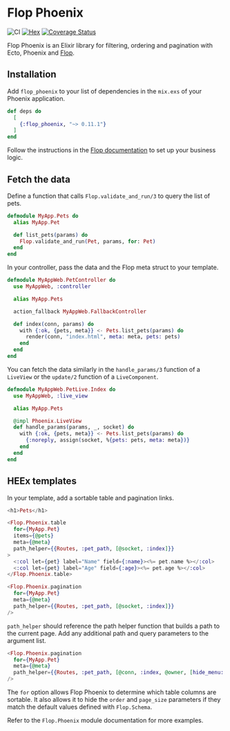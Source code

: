 # Flop Phoenix

![CI](https://github.com/woylie/flop_phoenix/workflows/CI/badge.svg) [![Hex](https://img.shields.io/hexpm/v/flop_phoenix)](https://hex.pm/packages/flop_phoenix) [![Coverage Status](https://coveralls.io/repos/github/woylie/flop_phoenix/badge.svg)](https://coveralls.io/github/woylie/flop_phoenix)

Flop Phoenix is an Elixir library for filtering, ordering and pagination
with Ecto, Phoenix and [Flop](https://hex.pm/packages/flop).

## Installation

Add `flop_phoenix` to your list of dependencies in the `mix.exs` of your Phoenix
application.

```elixir
def deps do
  [
    {:flop_phoenix, "~> 0.11.1"}
  ]
end
```

Follow the instructions in the
[Flop documentation](https://hex.pm/packages/flop) to set up your business
logic.

## Fetch the data

Define a function that calls `Flop.validate_and_run/3` to query the list of
pets.

```elixir
defmodule MyApp.Pets do
  alias MyApp.Pet

  def list_pets(params) do
    Flop.validate_and_run(Pet, params, for: Pet)
  end
end
```

In your controller, pass the data and the Flop meta struct to your template.

```elixir
defmodule MyAppWeb.PetController do
  use MyAppWeb, :controller

  alias MyApp.Pets

  action_fallback MyAppWeb.FallbackController

  def index(conn, params) do
    with {:ok, {pets, meta}} <- Pets.list_pets(params) do
      render(conn, "index.html", meta: meta, pets: pets)
    end
  end
end
```

You can fetch the data similarly in the `handle_params/3` function of a
`LiveView` or the `update/2` function of a `LiveComponent`.

```elixir
defmodule MyAppWeb.PetLive.Index do
  use MyAppWeb, :live_view

  alias MyApp.Pets

  @impl Phoenix.LiveView
  def handle_params(params, _, socket) do
    with {:ok, {pets, meta}} <- Pets.list_pets(params) do
      {:noreply, assign(socket, %{pets: pets, meta: meta})}
    end
  end
end
```

## HEEx templates

In your template, add a sortable table and pagination links.

```elixir
<h1>Pets</h1>

<Flop.Phoenix.table
  for={MyApp.Pet}
  items={@pets}
  meta={@meta}
  path_helper={{Routes, :pet_path, [@socket, :index]}}
>
  <:col let={pet} label="Name" field={:name}><%= pet.name %></:col>
  <:col let={pet} label="Age" field={:age}><%= pet.age %></:col>
</Flop.Phoenix.table>

<Flop.Phoenix.pagination
  for={MyApp.Pet}
  meta={@meta}
  path_helper={{Routes, :pet_path, [@socket, :index]}}
/>
```

`path_helper` should reference the path helper function that builds a path to
the current page. Add any additional path and query parameters to the argument
list.

```elixir
<Flop.Phoenix.pagination
  for={MyApp.Pet}
  meta={@meta}
  path_helper={{Routes, :pet_path, [@conn, :index, @owner, [hide_menu: true]]}}
/>
```

The `for` option allows Flop Phoenix to determine which table columns are
sortable. It also allows it to hide the `order` and `page_size`
parameters if they match the default values defined with `Flop.Schema`.

Refer to the `Flop.Phoenix` module documentation for more examples.
